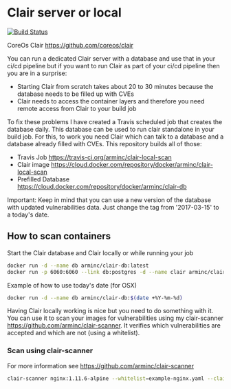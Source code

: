 # Clair server or local

[![Build Status](https://travis-ci.org/arminc/clair-local-scan.svg?branch=master)](https://travis-ci.org/arminc/clair-local-scan)

CoreOs Clair <https://github.com/coreos/clair>

You can run a dedicated Clair server with a database and use that in your ci/cd pipeline but if you want to run Clair as part of your ci/cd pipeline then you are in a surprise:

* Starting Clair from scratch takes about 20 to 30 minutes because the database needs to be filled up with CVEs
* Clair needs to access the container layers and therefore you need remote access from Clair to your build job

To fix these problems I have created a Travis scheduled job that creates the database daily. This database can be used to run clair standalone in your build job. For this, to work you need Clair which can talk to a database and a database already filled with CVEs. This repository builds all of those:

* Travis Job <https://travis-ci.org/arminc/clair-local-scan>
* Clair image <https://cloud.docker.com/repository/docker/arminc/clair-local-scan>
* Prefilled Database <https://cloud.docker.com/repository/docker/arminc/clair-db>

Important: Keep in mind that you can use a new version of the database with updated vulnerabilities data. Just change the tag from '2017-03-15' to a today's date.

## How to scan containers

Start the Clair database and Clair locally or while running your job

```bash
docker run -d --name db arminc/clair-db:latest
docker run -p 6060:6060 --link db:postgres -d --name clair arminc/clair-local-scan:v2.0.8_fe9b059d930314b54c78f75afe265955faf4fdc1
```

Example of how to use today's date (for OSX)

```bash
docker run -d --name db arminc/clair-db:$(date +%Y-%m-%d)
```

Having Clair locally working is nice but you need to do something with it. You can use it to scan your images for vulnerabilities using my clair-scanner <https://github.com/arminc/clair-scanner>. It verifies which vulnerabilities are accepted and which are not (using a whitelist).

### Scan using clair-scanner

For more information see <https://github.com/arminc/clair-scanner>

```bash
clair-scanner nginx:1.11.6-alpine --whitelist=example-nginx.yaml --clair=http://YOUR_LOCAL_IP:6060 --ip=YOUR_LOCAL_IP
```

